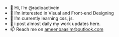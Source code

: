 - 👋 Hi, I’m @radioactivein
- 👀 I’m interested in Visual and Front-end Designing
- 🌱 I’m currently learning css, js.
- 💞️ i post almost daily my work updates here.
- 📫 Reach me on ameenbaasim@outlook.com 

<!---
radioactivein/radioactivein is a ✨ special ✨ repository because its `README.md` (this file) appears on your GitHub profile.
You can click the Preview link to take a look at your changes.
--->
